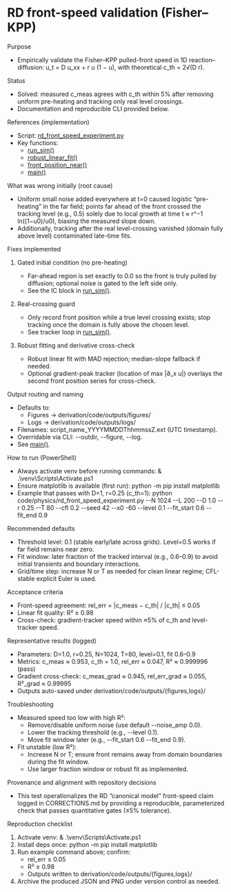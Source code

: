 # RD front-speed validation (Fisher–KPP)

Purpose
- Empirically validate the Fisher–KPP pulled-front speed in 1D reaction–diffusion:
  u_t = D u_xx + r u (1 − u), with theoretical c_th = 2√(D r).

Status
- Solved: measured c_meas agrees with c_th within 5% after removing uniform pre-heating and tracking only real level crossings.
- Documentation and reproducible CLI provided below.

References (implementation)
- Script: [rd_front_speed_experiment.py](code/physics/rd_front_speed_experiment.py)
- Key functions:
  - [run_sim()](code/physics/rd_front_speed_experiment.py:134)
  - [robust_linear_fit()](code/physics/rd_front_speed_experiment.py:77)
  - [front_position_near()](code/physics/rd_front_speed_experiment.py:54)
  - [main()](code/physics/rd_front_speed_experiment.py:341)

What was wrong initially (root cause)
- Uniform small noise added everywhere at t=0 caused logistic “pre-heating” in the far field; points far ahead of the front crossed the tracking level (e.g., 0.5) solely due to local growth at time t ≈ r^−1 ln((1−u0)/u0), biasing the measured slope down.
- Additionally, tracking after the real level-crossing vanished (domain fully above level) contaminated late-time fits.

Fixes implemented
1) Gated initial condition (no pre-heating)
   - Far-ahead region is set exactly to 0.0 so the front is truly pulled by diffusion; optional noise is gated to the left side only.
   - See the IC block in [run_sim()](code/physics/rd_front_speed_experiment.py:161).

2) Real-crossing guard
   - Only record front position while a true level crossing exists; stop tracking once the domain is fully above the chosen level.
   - See tracker loop in [run_sim()](code/physics/rd_front_speed_experiment.py:187).

3) Robust fitting and derivative cross-check
   - Robust linear fit with MAD rejection; median-slope fallback if needed.
   - Optional gradient-peak tracker (location of max |∂_x u|) overlays the second front position series for cross-check.

Output routing and naming
- Defaults to:
  - Figures → derivation/code/outputs/figures/
  - Logs → derivation/code/outputs/logs/
- Filenames: script_name_YYYYMMDDThhmmssZ.ext (UTC timestamp).
- Overridable via CLI: --outdir, --figure, --log.
- See [main()](code/physics/rd_front_speed_experiment.py:359).

How to run (PowerShell)
- Always activate venv before running commands:
  & .\venv\Scripts\Activate.ps1
- Ensure matplotlib is available (first run):
  python -m pip install matplotlib
- Example that passes with D=1, r=0.25 (c_th=1):
  python code/physics/rd_front_speed_experiment.py --N 1024 --L 200 --D 1.0 --r 0.25 --T 80 --cfl 0.2 --seed 42 --x0 -60 --level 0.1 --fit_start 0.6 --fit_end 0.9

Recommended defaults
- Threshold level: 0.1 (stable early/late across grids). Level=0.5 works if far field remains near zero.
- Fit window: later fraction of the tracked interval (e.g., 0.6–0.9) to avoid initial transients and boundary interactions.
- Grid/time step: increase N or T as needed for clean linear regime; CFL-stable explicit Euler is used.

Acceptance criteria
- Front-speed agreement: rel_err = |c_meas − c_th| / |c_th| ≤ 0.05
- Linear fit quality: R² ≥ 0.98
- Cross-check: gradient-tracker speed within ≈5% of c_th and level-tracker speed.

Representative results (logged)
- Parameters: D=1.0, r=0.25, N=1024, T=80, level=0.1, fit 0.6–0.9
- Metrics: c_meas ≈ 0.953, c_th = 1.0, rel_err ≈ 0.047, R² ≈ 0.999996 (pass)
- Gradient cross-check: c_meas_grad ≈ 0.945, rel_err_grad ≈ 0.055, R²_grad ≈ 0.99995
- Outputs auto-saved under derivation/code/outputs/{figures,logs}/

Troubleshooting
- Measured speed too low with high R²:
  - Remove/disable uniform noise (use default --noise_amp 0.0).
  - Lower the tracking threshold (e.g., --level 0.1).
  - Move fit window later (e.g., --fit_start 0.6 --fit_end 0.9).
- Fit unstable (low R²):
  - Increase N or T; ensure front remains away from domain boundaries during the fit window.
  - Use larger fraction window or robust fit as implemented.

Provenance and alignment with repository decisions
- This test operationalizes the RD “canonical model” front-speed claim logged in CORRECTIONS.md by providing a reproducible, parameterized check that passes quantitative gates (≤5% tolerance).

Reproduction checklist
1) Activate venv: & .\venv\Scripts\Activate.ps1
2) Install deps once: python -m pip install matplotlib
3) Run example command above; confirm:
   - rel_err ≤ 0.05
   - R² ≥ 0.98
   - Outputs written to derivation/code/outputs/{figures,logs}/
4) Archive the produced JSON and PNG under version control as needed.